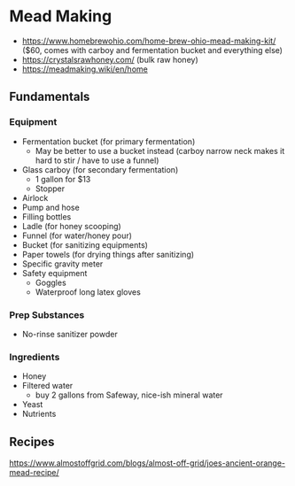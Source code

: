 # Mead Making

- https://www.homebrewohio.com/home-brew-ohio-mead-making-kit/ ($60, comes with carboy and fermentation bucket and everything else)
- https://crystalsrawhoney.com/ (bulk raw honey)
- https://meadmaking.wiki/en/home

## Fundamentals

### Equipment

- Fermentation bucket (for primary fermentation)
  - May be better to use a bucket instead (carboy narrow neck makes it hard to stir / have to use a funnel)
- Glass carboy (for secondary fermentation)
  - 1 gallon for $13
  - Stopper
- Airlock
- Pump and hose
- Filling bottles
- Ladle (for honey scooping)
- Funnel (for water/honey pour)
- Bucket (for sanitizing equipments)
- Paper towels (for drying things after sanitizing)
- Specific gravity meter
- Safety equipment
  - Goggles
  - Waterproof long latex gloves

### Prep Substances

- No-rinse sanitizer powder

### Ingredients

- Honey
- Filtered water
  - buy 2 gallons from Safeway, nice-ish mineral water
- Yeast
- Nutrients

## Recipes

https://www.almostoffgrid.com/blogs/almost-off-grid/joes-ancient-orange-mead-recipe/
